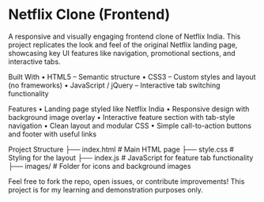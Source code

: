 # Netflix Clone (Frontend)

A responsive and visually engaging frontend clone of Netflix India. This project replicates the look and feel of the original Netflix landing page, showcasing key UI features like navigation, promotional sections, and interactive tabs.

Built With
	•	HTML5 – Semantic structure
	•	CSS3 – Custom styles and layout (no frameworks)
	•	JavaScript / jQuery – Interactive tab switching functionality

Features
	•	Landing page styled like Netflix India
	•	Responsive design with background image overlay
	•	Interactive feature section with tab-style navigation
	•	Clean layout and modular CSS
	•	Simple call-to-action buttons and footer with useful links

Project Structure
├── index.html          # Main HTML page
├── style.css           # Styling for the layout
├── index.js            # JavaScript for feature tab functionality
├── images/             # Folder for icons and background images

Feel free to fork the repo, open issues, or contribute improvements!
This project is for my learning and demonstration purposes only.
